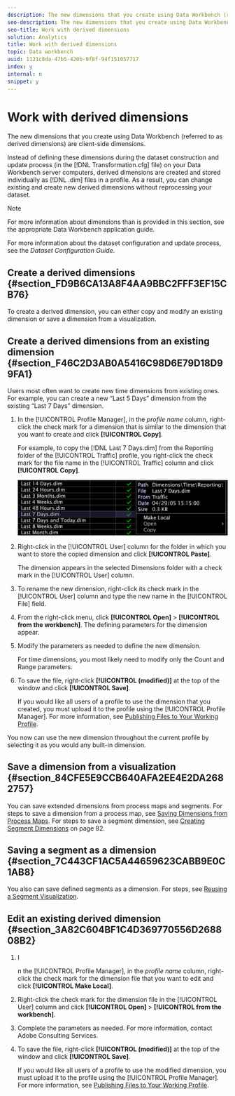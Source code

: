```yaml
---
description: The new dimensions that you create using Data Workbench (referred to as derived dimensions) are client-side dimensions.
seo-description: The new dimensions that you create using Data Workbench (referred to as derived dimensions) are client-side dimensions.
seo-title: Work with derived dimensions
solution: Analytics
title: Work with derived dimensions
topic: Data workbench
uuid: 1121c8da-47b5-420b-9f8f-94f151057717
index: y
internal: n
snippet: y
---
```


# Work with derived dimensions

The new dimensions that you create using Data Workbench (referred to as derived dimensions) are client-side dimensions.

 Instead of defining these dimensions during the dataset construction and update process (in the [!DNL Transformation.cfg] file) on your Data Workbench server computers, derived dimensions are created and stored individually as [!DNL .dim] files in a profile. As a result, you can change existing and create new derived dimensions without reprocessing your dataset.

>[!NOTE]
>
>For more information about dimensions than is provided in this section, see the appropriate Data Workbench application guide.

For more information about the dataset configuration and update process, see the *Dataset Configuration Guide*.

## Create a derived dimensions {#section_FD9B6CA13A8F4AA9BBC2FFF3EF15CB76}

To create a derived dimension, you can either copy and modify an existing dimension or save a dimension from a visualization.

## Create a derived dimensions from an existing dimension {#section_F46C2D3AB0A5416C98D6E79D18D99FA1}

Users most often want to create new time dimensions from existing ones. For example, you can create a new “Last 5 Days” dimension from the existing “Last 7 Days” dimension.

1. In the [!UICONTROL Profile Manager], in the *profile name* column, right-click the check mark for a dimension that is similar to the dimension that you want to create and click **[!UICONTROL Copy]**.

   For example, to copy the [!DNL Last 7 Days.dim] from the Reporting folder of the [!UICONTROL Traffic] profile, you right-click the check mark for the file name in the [!UICONTROL Traffic] column and click **[!UICONTROL Copy]**.

   ![](assets/vis_ProfMgr_CopyDimension.png)

1. Right-click in the [!UICONTROL User] column for the folder in which you want to store the copied dimension and click **[!UICONTROL Paste]**.

   The dimension appears in the selected Dimensions folder with a check mark in the [!UICONTROL User] column. 

1. To rename the new dimension, right-click its check mark in the [!UICONTROL User] column and type the new name in the [!UICONTROL File] field. 
1. From the right-click menu, click **[!UICONTROL Open]** > **[!UICONTROL from the workbench]**. The defining parameters for the dimension appear. 
1. Modify the parameters as needed to define the new dimension.

   For time dimensions, you most likely need to modify only the Count and Range parameters. 

1. To save the file, right-click **[!UICONTROL (modified)]** at the top of the window and click **[!UICONTROL Save]**.

   If you would like all users of a profile to use the dimension that you created, you must upload it to the profile using the [!UICONTROL Profile Manager]. For more information, see [Publishing Files to Your Working Profile](../../../data-workbench-client/c-admin-intrf/c-prof-mgr/t-pub-files-wkg-prof.md#task_A0106E010C834D16BD60EEF4721B6AF9).

You now can use the new dimension throughout the current profile by selecting it as you would any built-in dimension.

## Save a dimension from a visualization {#section_84CFE5E9CCB640AFA2EE4E2DA2682757}

You can save extended dimensions from process maps and segments. For steps to save a dimension from a process map, see [Saving Dimensions from Process Maps](../../../data-workbench-client/c-analysis-vis/c-proc-maps/t-dim-proc-maps.md#task_44D9E555D4A944E6AA81993EEF703051). For steps to save a segment dimension, see [Creating Segment Dimensions](../../../data-workbench-client/c-analysis-vis/c-seg/c-create-seg-dim.md#concept_70B363EDCAD14185BA8051646AD3D44E) on page 82.

## Saving a segment as a dimension {#section_7C443CF1AC5A44659623CABB9E0C1AB8}

You also can save defined segments as a dimension. For steps, see [Reusing a Segment Visualization](../../../data-workbench-client/c-analysis-vis/c-seg/c-reuse-seg-vis.md#concept_A8A607BD415D404A83C32A26B804CBDC).

## Edit an existing derived dimension {#section_3A82C604BF1C4D369770556D268808B2}

1. I

   n the [!UICONTROL Profile Manager], in the *profile name* column, right-click the check mark for the dimension file that you want to edit and click **[!UICONTROL Make Local]**. 
1. Right-click the check mark for the dimension file in the [!UICONTROL User] column and click **[!UICONTROL Open]** > **[!UICONTROL from the workbench]**. 
1. Complete the parameters as needed. For more information, contact Adobe Consulting Services. 
1. To save the file, right-click **[!UICONTROL (modified)]** at the top of the window and click **[!UICONTROL Save]**.

   If you would like all users of a profile to use the modified dimension, you must upload it to the profile using the [!UICONTROL Profile Manager]. For more information, see [Publishing Files to Your Working Profile](../../../data-workbench-client/c-admin-intrf/c-prof-mgr/t-pub-files-wkg-prof.md#task_A0106E010C834D16BD60EEF4721B6AF9).

